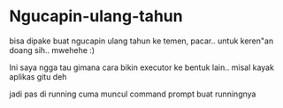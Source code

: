# Ngucapin-ulang-tahun
bisa dipake buat ngucapin ulang tahun ke temen, pacar.. untuk keren"an doang sih.. mwehehe :)



Ini saya ngga tau gimana cara bikin executor ke bentuk lain.. misal kayak aplikas gitu deh

jadi pas di running cuma muncul command prompt buat runningnya
